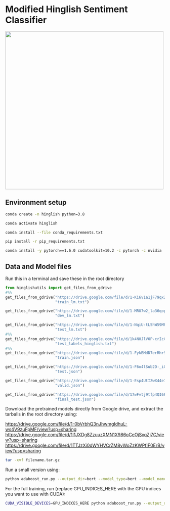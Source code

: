 # Modified Hinglish Sentiment Classifier

<img src="./Hinglish-Logo.png" width="500">

## Environment setup

```bash
conda create -n hinglish python=3.8
```

```bash
conda activate hinglish
```

```bash
conda install --file conda_requirements.txt
```

```bash
pip install -r pip_requirements.txt
```

```bash
conda install -y pytorch==1.6.0 cudatoolkit=10.2 -c pytorch -c nvidia
```

## Data and Model files

Run this in a terminal and save these in the root directory
```python
from hinglishutils import get_files_from_gdrive
#%%
get_files_from_gdrive("https://drive.google.com/file/d/1-Ki6v1a1jF79qx22gM6JlX1NVD4txTdn/view?usp=sharing", 
                      "train_lm.txt")

get_files_from_gdrive("https://drive.google.com/file/d/1-MRU7w2_la36qopO8Ob4BoCynOAZc0sZ/view?usp=sharing", 
                      "dev_lm.txt")

get_files_from_gdrive("https://drive.google.com/file/d/1-NqiU-tL5hW59MFtUXh1exivRokZKfs7/view?usp=sharing", 
                      "test_lm.txt")
#%%
get_files_from_gdrive("https://drive.google.com/file/d/1k4N0JlVOP-crIcCtC6ZI5Va8X3s2-r_D/view?usp=sharing", 
                      "test_labels_hinglish.txt")
#%%
get_files_from_gdrive("https://drive.google.com/file/d/1-FykBMdD7erRhr9370thtySNm6QvnQAA/view?usp=sharing", 
                      "train.json")

get_files_from_gdrive("https://drive.google.com/file/d/1-F6o4lSub2D-_iCoNPvxxnCiPQ82VJjG/view?usp=sharing", 
                      "test.json")

get_files_from_gdrive("https://drive.google.com/file/d/1-Esp4UtIZwX44eI8qndngweKZ6p9GLKT/view?usp=sharing", 
                      "valid.json")

get_files_from_gdrive("https://drive.google.com/file/d/17wFvtj9tfp4QI6FrErAyqL9H1s5-lZkR/view?usp=sharing", 
                      "final_test.json")
```

Download the pretrained models directly from Google drive, and extract the tarballs in the root directory using:

https://drive.google.com/file/d/1-0bVrbhQ3nJhwmgIdhuL-ws4V9zuFpMF/view?usp=sharing
https://drive.google.com/file/d/1I1JXDg8ZzuuzXMN1X986oCeOjSxqZj7C/view?usp=sharing
https://drive.google.com/file/d/1TTJzXi0dWYHVCrZM8vWoZzKWPfIF0ErB/view?usp=sharing

```bash
tar -xvf filename.tar.gz
```

Run a small version using:

```bash
python adaboost_run.py --output_dir=bert --model_type=bert --model_name_or_path=bert-base-multilingual-cased --do_train --train_data_file=ada_data_small.txt --do_eval --eval_data_file=ada_data_small.txt --mlm  --num_train_epochs 1 --save_total_limit 2 --n_models 5 --overwrite_output_dir
```

For the full training, run (replace GPU_INDICES_HERE with the GPU indices you want to use with CUDA):

```bash
CUDA_VISIBLE_DEVICES=GPU_INDICES_HERE python adaboost_run.py --output_dir=bert --model_type=distilbert  --do_train --model_name_or_path=distilbert-base-cased --train_data_file=train_lm.txt --do_eval --eval_data_file=test_lm.txt --mlm  --num_train_epochs 5 --save_total_limit 10 --n_models 1 --overwrite_output_dir --per_gpu_train_batch_size=4
```
